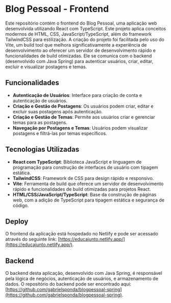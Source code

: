 # Blog Pessoal - Frontend

Este repositório contém o frontend do Blog Pessoal, uma aplicação web desenvolvida utilizando React com TypeScript. Este projeto aplica conceitos modernos de HTML, CSS, JavaScript/TypeScript, além do framework TailwindCSS para estilização. A criação do projeto foi facilitada pelo uso do Vite, um build tool que melhora significativamente a experiência de desenvolvimento ao oferecer um servidor de desenvolvimento rápido e funcionalidades de build otimizadas. Ele se comunica com o backend (desenvolvido com Java Spring) para autenticar usuários, criar, editar, excluir e visualizar postagens e temas.

## Funcionalidades

- **Autenticação de Usuários**: Interface para criação de conta e autenticação de usuários.
- **Criação e Gestão de Postagens**: Os usuários podem criar, editar e excluir suas postagens após autenticação.
- **Criação e Gestão de Temas**: Permite aos usuários criar e gerenciar temas para as postagens.
- **Navegação por Postagens e Temas**: Usuários podem visualizar postagens e filtrá-las por temas específicos.

## Tecnologias Utilizadas

- **React com TypeScript**: Biblioteca JavaScript e linguagem de programação para construção de interfaces de usuário com tipagem estática.
- **TailwindCSS**: Framework de CSS para design rápido e responsivo.
- **Vite**: Ferramenta de build que oferece um servidor de desenvolvimento rápido e funcionalidades de build otimizadas para projetos React.
- **HTML/CSS/JavaScript/TypeScript**: Base da construção de páginas web, com a adição de TypeScript para tipagem estática e segurança de código.

## Deploy

O frontend da aplicação está hospedado no Netlify e pode ser acessado através do seguinte link: [https://educajunto.netlify.app/](https://educajunto.netlify.app/).

## Backend

O backend desta aplicação, desenvolvido com Java Spring, é responsável pela lógica de negócios, autenticação de usuários, e armazenamento de dados. O repositório do backend pode ser encontrado aqui: [https://github.com/gabrielsponda/blogpessoal-spring](https://github.com/gabrielsponda/blogpessoal-spring).
